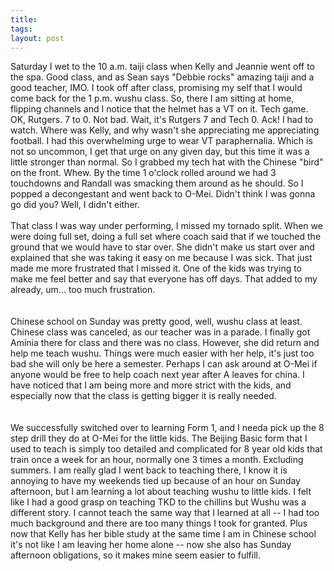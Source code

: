 ```yaml
---
title: 
tags: 
layout: post
---
```

Saturday I wet to the 10 a.m. taiji class when Kelly and Jeannie went off to the spa.  Good class, and as Sean says "Debbie rocks" amazing taiji and a good teacher, IMO. I took off after class, promising my self that I would come back for the 1 p.m. wushu class.  So, there I am sitting at home, flipping channels and I notice that the helmet has a VT on it.  Tech game.  OK, Rutgers.  7 to 0.  Not bad.  Wait, it's Rutgers 7 and Tech 0.  Ack!  I had to watch.  Where was Kelly, and why wasn't she appreciating me appreciating football.  I had this overwhelming urge to wear VT paraphernalia.  Which is not so uncommon, I get that urge on any given day, but this time it was a little stronger than normal.  So I grabbed my tech hat with the Chinese "bird" on the front.  Whew.  By the time 1 o'clock rolled around we had 3 touchdowns and Randall was smacking them around as he should.  So I popped a decongestant and went back to O-Mei.  Didn't think I was gonna go did you?  Well, I didn't either. <br /><br />That class I was way under performing, I missed my tornado split.  When we were doing full set, doing a full set where coach said that if we touched the ground that we would have to star over.  She didn't make us start over and explained that she was taking it easy on me because I was sick.  That just made me more frustrated that I missed it.  One of the kids was trying to make me feel better and say that everyone has off days.  That added to my already, um... too much frustration.  <br /><br />Chinese school on Sunday was pretty good, well, wushu class at least.  Chinese class was canceled, as our teacher was in a parade.  I finally got Aminia there for class and there was no class.  However, she did return and help me teach wushu.  Things were much easier with her help, it's just too bad she will only be here a semester.  Perhaps I can ask around at O-Mei if anyone would be free to help coach next year after A leaves for china.  I have noticed that I am being more and more strict with the kids, and especially now that the class is getting bigger it is really needed.  <br /><br />We successfully switched over to learning Form 1, and I needa pick up the 8 step drill they do at O-Mei for the little kids.  The Beijing Basic form that I used to teach is simply too detailed and complicated for 8 year old kids that train once a week for an hour, normally one 3 times a month.  Excluding summers.  I am really glad I went back to teaching there, I know it is annoying to have my weekends tied up because of an hour on Sunday afternoon, but I am learning a lot about teaching wushu to little kids.  I felt like I had a good grasp on teaching TKD to the chillins but Wushu was a different story.  I cannot teach the same way that I learned at all -- I had too much background and there are too many things I took for granted.  Plus now that Kelly has her bible study at the same time I am in Chinese school it's not like I am leaving her home alone -- now she also has Sunday afternoon obligations, so it makes mine seem easier to fulfill. 
